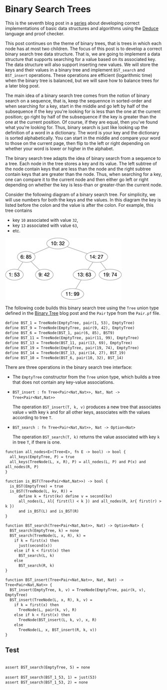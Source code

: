 # Binary Search Trees

This is the seventh blog post in a
[series](https://siek.blogspot.com/2024/06/data-structures-and-algorithms-correctly.html)
about developing correct implementations of basic data structures and
algorithms using the [Deduce](https://github.com/jsiek/deduce)
language and proof checker.

This post continues on the theme of binary trees, that is trees in
which each node has at most two children. The focus of this post is to
develop a correct binary search tree data structure. That is, we are
going to implement a data structure that supports searching for a
value based on its associated key. The data structure will also
support inserting new values. We will store the keys and their values
in a binary tree and implement `BST_search` and `BST_insert` operations.
These operations are efficient (logarithmic time) when the binary tree
is balanced, but we will save how to balance trees for a later blog
post.

The main idea of a binary search tree comes from the notion of binary
search on a sequence, that is, keep the sequennce in sorted-order and
when searching for a key, start in the middle and go left by half of
the subsequence if the key you're looking for is less than the one at
the current position; go right by half of the subsequence if the key
is greater than the one at the current position. Of course, if they
are equal, then you've found what you're looking for. Thus, binary
search is just like looking up the definition of a word in a
dictionary. The word is your key and the dictionary is sorted
alphabetically. You can start in the middle and compare your word to
those on the current page, then flip to the left or right depending on
whether your word is lower or higher in the alphabet.

The binary search tree adapts the idea of binary search from a
sequence to a tree.  Each node in the tree stores a key and its
value. The left subtree of the node contain keys that are less than
the node and the right subtree contain keys that are greater than the
node. Thus, when searching for a key, one can compare it to the
current node and then either go left or right depending on whether the
key is less-than or greater-than the current node.

Consider the following diagram of a binary search tree. For
simplicity, we will use numbers for both the keys and the values.
In this diagram the key is listed before the colon and the value
is after the colon. For example, this tree contains 

* key `10` associated with value `32`, 
* key `13` associated with value `63`,
* etc.

![Diagram of a Binary Search Tree](./BinarySearchTree1.png)

The following code builds this binary search tree
using the `Tree` union type defined in the
[Binary Tree](https://siek.blogspot.com/2024/07/binary-trees-with-in-order-iterators.html) 
blog post and the `Pair` type from the `Pair.pf` file.

```{.deduce #BST1}
define BST_1 = TreeNode(EmptyTree, pair(1, 53), EmptyTree)
define BST_9 = TreeNode(EmptyTree, pair(9, 42), EmptyTree)
define BST_6 = TreeNode(BST_1, pair(6, 85), BST9)
define BST_11 = TreeNode(EmptyTree, pair(11, 99), EmptyTree)
define BST_13 = TreeNode(BST_11, pair(13, 69), EmptyTree)
define BST_19 = TreeNode(EmptyTree, pair(19, 74), EmptyTree)
define BST_14 = TreeNode(BST_13, pair(14, 27), BST_19)
define BST_10 = TreeNode(BST_6, pair(10, 32), BST_14)
```

There are three operations in the binary search tree interface:
* The `EmptyTree` constructor from the `Tree` union type, which
  builds a tree that does not contain any key-value associations.
  
* `BST_insert : fn Tree<Pair<Nat,Nat>>, Nat, Nat -> Tree<Pair<Nat,Nat>>` 

  The operation `BST_insert(T, k, v)` produces a new tree that
  associates value `v` with key `k` and for all other keys,
  associates with the values according to tree `T`.

* `BST_search : fn Tree<Pair<Nat,Nat>>, Nat -> Option<Nat>`

  The operation `BST_search(T, k)` returns the value associated with
  key `k` in tree `T`, if there is one.


```{.deduce #all_nodes}
function all_nodes<E>(Tree<E>, fn E -> bool) -> bool {
  all_keys(EmptyTree, P) = true
  all_keys(TreeNode(L, x, R), P) = all_nodes(L, P) and P(x) and all_nodes(R, P)
}
```

```{.deduce #is_BST}
function is_BST(Tree<Pair<Nat,Nat>>) -> bool {
  is_BST(EmptyTree) = true
  is_BST(TreeNode(L, kv, R)) = 
      define k = first(kv) define v = second(kv)
      all_nodes(L, λl{ first(l) < k }) and all_nodes(R, λr{ first(r) > k })
      and is_BST(L) and is_BST(R)
}
```

```{.deduce #BST_search}
function BST_search(Tree<Pair<Nat,Nat>>, Nat) -> Option<Nat> {
  BST_search(EmptyTree, k) = none
  BST_search(TreeNode(L, x, R), k) =
    if k = first(x) then
      just(second(x))
    else if k < first(x) then
      BST_search(L, k)
    else
      BST_search(R, k)
}
```

```{.deduce #BST_insert}
function BST_insert(Tree<Pair<Nat,Nat>>, Nat, Nat) -> Tree<Pair<Nat,Nat>> {
  BST_insert(EmptyTree, k, v) = TreeNode(EmptyTree, pair(k, v), EmptyTree)
  BST_insert(TreeNode(L, x, R), k, v) =
    if k = first(x) then
      TreeNode(L, pair(k, v), R)
    else if k < first(x) then
      TreeNode(BST_insert(L, k, v), x, R)
    else
      TreeNode(L, x, BST_insert(R, k, v))
}
```

## Test

```{.deduce #testBstSearch}

assert BST_search(EmptyTree, 5) = none

assert BST_search(BST_1_53, 1) = just(53)
assert BST_search(BST_1_53, 2) = none
```


<!--
```{.deduce file=BinarySearchTree.pf} 

import BinaryTree

<<all_nodes>>
<<is_BST>>
<<BST_search>>
<<BST_insert>>

```

```{.deduce file=BinarySearchTreeTest.pf} 
import BinarySearchTree

<<BST1>>
<<testBstSearch>>

```
-->


